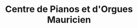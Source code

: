 ---
title: "Centre de Pianos et d'Orgues Mauricien"
url: /trois-rivieres/centre-de-pianos-et-dorgues-mauricien/
shop: Musik
---